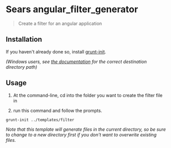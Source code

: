 # Sears angular_filter_generator

> Create a filter for an angular application

[grunt-init]: http://gruntjs.com/project-scaffolding

## Installation
If you haven't already done so, install [grunt-init][].

_(Windows users, see [the documentation][grunt-init] for the correct destination directory path)_

## Usage

1. At the command-line, cd into the folder you want to create the filter file in

2. run this command and follow the prompts.

```
grunt-init ../templates/filter
```

_Note that this template will generate files in the current directory, so be sure to change to a new directory first if you don't want to overwrite existing files._